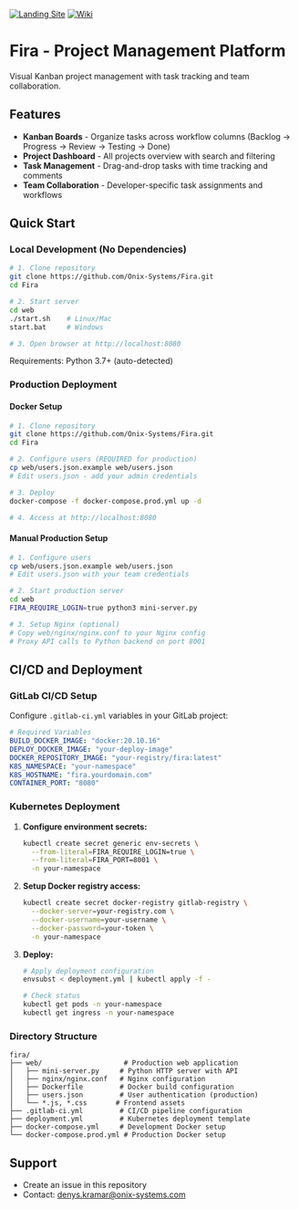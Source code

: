 
[![Landing Site](https://img.shields.io/badge/Website-Landing%20Page-blue?logo=web)](https://onix-systems-android-tasks.dev.onix.team/landing/index.html)
[![Wiki](https://img.shields.io/badge/Wiki-GitHub%20Wiki-green?logo=tools)](https://github.com/Onix-Systems/Fira/wiki)

# Fira - Project Management Platform

Visual Kanban project management with task tracking and team collaboration.

## Features

- **Kanban Boards** - Organize tasks across workflow columns (Backlog → Progress → Review → Testing → Done)
- **Project Dashboard** - All projects overview with search and filtering
- **Task Management** - Drag-and-drop tasks with time tracking and comments
- **Team Collaboration** - Developer-specific task assignments and workflows

## Quick Start

### Local Development (No Dependencies)

```bash
# 1. Clone repository
git clone https://github.com/Onix-Systems/Fira.git
cd Fira

# 2. Start server
cd web
./start.sh    # Linux/Mac
start.bat     # Windows

# 3. Open browser at http://localhost:8080
```

Requirements: Python 3.7+ (auto-detected)

### Production Deployment

#### Docker Setup

```bash
# 1. Clone repository
git clone https://github.com/Onix-Systems/Fira.git
cd Fira

# 2. Configure users (REQUIRED for production)
cp web/users.json.example web/users.json
# Edit users.json - add your admin credentials

# 3. Deploy
docker-compose -f docker-compose.prod.yml up -d

# 4. Access at http://localhost:8080
```

#### Manual Production Setup

```bash
# 1. Configure users
cp web/users.json.example web/users.json
# Edit users.json with your team credentials

# 2. Start production server
cd web
FIRA_REQUIRE_LOGIN=true python3 mini-server.py

# 3. Setup Nginx (optional)
# Copy web/nginx/nginx.conf to your Nginx config
# Proxy API calls to Python backend on port 8001
```


## CI/CD and Deployment

### GitLab CI/CD Setup

Configure `.gitlab-ci.yml` variables in your GitLab project:

```yaml
# Required Variables
BUILD_DOCKER_IMAGE: "docker:20.10.16"
DEPLOY_DOCKER_IMAGE: "your-deploy-image"
DOCKER_REPOSITORY_IMAGE: "your-registry/fira:latest"
K8S_NAMESPACE: "your-namespace"
K8S_HOSTNAME: "fira.yourdomain.com"
CONTAINER_PORT: "8080"
```

### Kubernetes Deployment

1. **Configure environment secrets:**
   ```bash
   kubectl create secret generic env-secrets \
     --from-literal=FIRA_REQUIRE_LOGIN=true \
     --from-literal=FIRA_PORT=8001 \
     -n your-namespace
   ```

2. **Setup Docker registry access:**
   ```bash
   kubectl create secret docker-registry gitlab-registry \
     --docker-server=your-registry.com \
     --docker-username=your-username \
     --docker-password=your-token \
     -n your-namespace
   ```

3. **Deploy:**
   ```bash
   # Apply deployment configuration
   envsubst < deployment.yml | kubectl apply -f -
   
   # Check status
   kubectl get pods -n your-namespace
   kubectl get ingress -n your-namespace
   ```

### Directory Structure
```
fira/
├── web/                    # Production web application
│   ├── mini-server.py     # Python HTTP server with API
│   ├── nginx/nginx.conf   # Nginx configuration
│   ├── Dockerfile         # Docker build configuration
│   ├── users.json         # User authentication (production)
│   └── *.js, *.css       # Frontend assets
├── .gitlab-ci.yml         # CI/CD pipeline configuration
├── deployment.yml         # Kubernetes deployment template
├── docker-compose.yml     # Development Docker setup
└── docker-compose.prod.yml # Production Docker setup
```


## Support

- Create an issue in this repository
- Contact: denys.kramar@onix-systems.com
